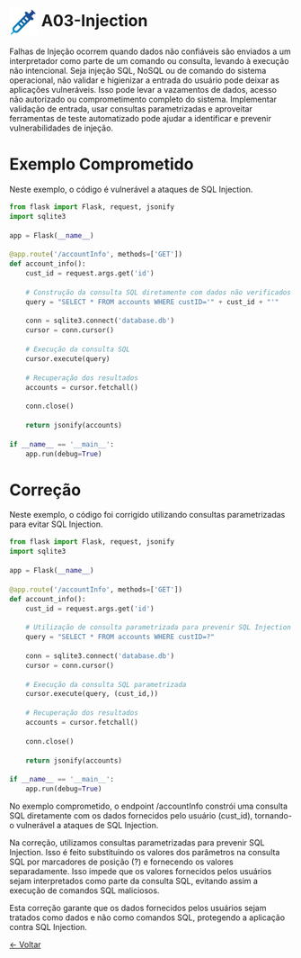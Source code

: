 # <img src="../../imagens/TOP_10_Icons_Final_Injection.png" width="50px" style="vertical-align: middle;"> A03-Injection
Falhas de Injeção ocorrem quando dados não confiáveis são enviados a um interpretador como parte de um comando ou consulta, levando à execução não intencional. Seja injeção SQL, NoSQL ou de comando do sistema operacional, não validar e higienizar a entrada do usuário pode deixar as aplicações vulneráveis. Isso pode levar a vazamentos de dados, acesso não autorizado ou comprometimento completo do sistema. Implementar validação de entrada, usar consultas parametrizadas e aproveitar ferramentas de teste automatizado pode ajudar a identificar e prevenir vulnerabilidades de injeção.

# Exemplo Comprometido
Neste exemplo, o código é vulnerável a ataques de SQL Injection.

```python
from flask import Flask, request, jsonify
import sqlite3

app = Flask(__name__)

@app.route('/accountInfo', methods=['GET'])
def account_info():
    cust_id = request.args.get('id')
    
    # Construção da consulta SQL diretamente com dados não verificados
    query = "SELECT * FROM accounts WHERE custID='" + cust_id + "'"
    
    conn = sqlite3.connect('database.db')
    cursor = conn.cursor()
    
    # Execução da consulta SQL
    cursor.execute(query)
    
    # Recuperação dos resultados
    accounts = cursor.fetchall()
    
    conn.close()
    
    return jsonify(accounts)

if __name__ == '__main__':
    app.run(debug=True)
```

# Correção
Neste exemplo, o código foi corrigido utilizando consultas parametrizadas para evitar SQL Injection.

```python
from flask import Flask, request, jsonify
import sqlite3

app = Flask(__name__)

@app.route('/accountInfo', methods=['GET'])
def account_info():
    cust_id = request.args.get('id')
    
    # Utilização de consulta parametrizada para prevenir SQL Injection
    query = "SELECT * FROM accounts WHERE custID=?"
    
    conn = sqlite3.connect('database.db')
    cursor = conn.cursor()
    
    # Execução da consulta SQL parametrizada
    cursor.execute(query, (cust_id,))
    
    # Recuperação dos resultados
    accounts = cursor.fetchall()
    
    conn.close()
    
    return jsonify(accounts)

if __name__ == '__main__':
    app.run(debug=True)
```
No exemplo comprometido, o endpoint /accountInfo constrói uma consulta SQL diretamente com os dados fornecidos pelo usuário (cust_id), tornando-o vulnerável a ataques de SQL Injection.

Na correção, utilizamos consultas parametrizadas para prevenir SQL Injection. Isso é feito substituindo os valores dos parâmetros na consulta SQL por marcadores de posição (?) e fornecendo os valores separadamente. Isso impede que os valores fornecidos pelos usuários sejam interpretados como parte da consulta SQL, evitando assim a execução de comandos SQL maliciosos.

Esta correção garante que os dados fornecidos pelos usuários sejam tratados como dados e não como comandos SQL, protegendo a aplicação contra SQL Injection.

[← Voltar](../../README.md)